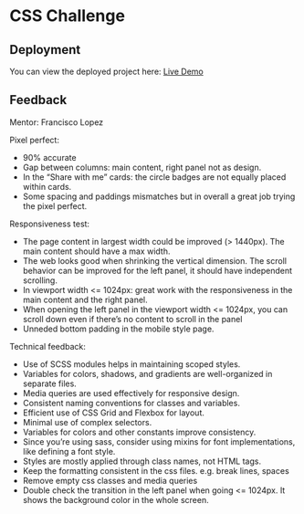 # CSS Challenge

## Deployment

You can view the deployed project here: [Live Demo](https://css-nerdery-challenge-pucdvm0fo-rafodevs-projects.vercel.app/)

## Feedback

Mentor: Francisco Lopez

Pixel perfect:

- 90% accurate
- Gap between columns: main content, right panel not as design.
- In the “Share with me” cards: the circle badges are not equally placed within cards.
- Some spacing and paddings mismatches but in overall a great job trying the pixel perfect.

Responsiveness test:

- The page content in largest width could be improved (> 1440px). The main content should have a max width.
- The web looks good when shrinking the vertical dimension. The scroll behavior can be improved for the left panel, it should have independent scrolling.
- In viewport width <= 1024px: great work with the responsiveness in the main content and the right panel.
- When opening the left panel in the viewport width <= 1024px, you can scroll down even if there’s no content to scroll in the panel
- Unneded bottom padding in the mobile style page.

Technical feedback:

- Use of SCSS modules helps in maintaining scoped styles.
- Variables for colors, shadows, and gradients are well-organized in separate files.
- Media queries are used effectively for responsive design.
- Consistent naming conventions for classes and variables.
- Efficient use of CSS Grid and Flexbox for layout.
- Minimal use of complex selectors.
- Variables for colors and other constants improve consistency.
- Since you’re using sass, consider using mixins for font implementations, like defining a font style.
- Styles are mostly applied through class names, not HTML tags.
- Keep the formatting consistent in the css files. e.g. break lines, spaces
- Remove empty css classes and media queries
- Double check the transition in the left panel when going <= 1024px. It shows the background color in the whole screen.
